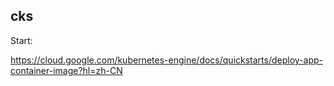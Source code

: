 ## cks

Start:

https://cloud.google.com/kubernetes-engine/docs/quickstarts/deploy-app-container-image?hl=zh-CN

